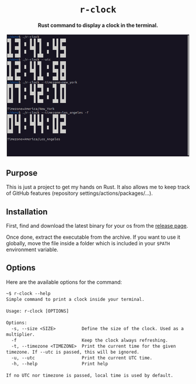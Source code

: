 <div align="center">
  <h1><code>r-clock</code></h1>
  <strong>Rust command to display a clock in the terminal.</strong>
  <br/>
  <br/>
  <img style="width: 500px" src="static/preview.png">
</div>

## Purpose
This is just a project to get my hands on Rust. It also allows me to keep track of GitHub features (repository settings/actions/packages/...).

## Installation
First, find and download the latest binary for your os from the [release page](https://github.com/Alustrat/r-clock/releases).

Once done, extract the executable from the archive. If you want to use it globally, move the file inside a folder which is included in your `$PATH` environment variable.

## Options
Here are the available options for the command:
```
~$ r-clock --help
Simple command to print a clock inside your terminal.

Usage: r-clock [OPTIONS]

Options:
  -s, --size <SIZE>          Define the size of the clock. Used as a multiplier.
  -f                         Keep the clock always refreshing.
  -t, --timezone <TIMEZONE>  Print the current time for the given timezone. If --utc is passed, this will be ignored.
  -u, --utc                  Print the current UTC time.
  -h, --help                 Print help

If no UTC nor timezone is passed, local time is used by default.
```